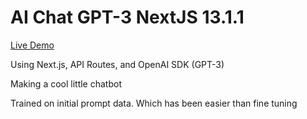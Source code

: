 # AI Chat GPT-3 NextJS 13.1.1

[Live Demo](https://gpt-3-ai-chat-bot-prototype.vercel.app/)

Using Next.js, API Routes, and OpenAI SDK (GPT-3)

Making a cool little chatbot 

Trained on initial prompt data. Which has been easier than fine tuning 


